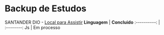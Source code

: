 # Backup de Estudos 
SANTANDER DIO - [Local para Assistir](https://web.dio.me/track/santander-bootcamp-fullstack-developer)
**Linguagem** | **Concluido**
:----------: | :--------: 
Js | Em processo

